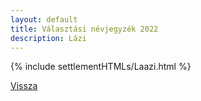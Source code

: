 ```yaml
---
layout: default
title: Választási névjegyzék 2022
description: Lázi
---
```


{% include settlementHTMLs/Laazi.html %}

[Vissza](./)